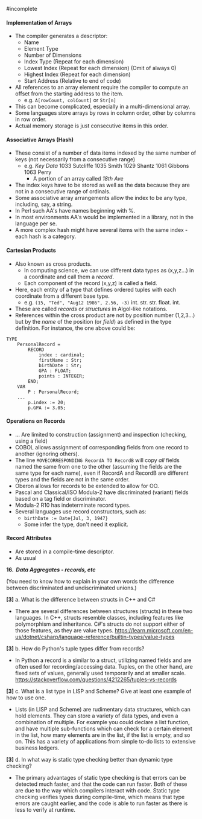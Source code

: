 #incomplete
#### Implementation of Arrays
- The compiler generates a descriptor:
	- Name
	- Element Type
	- Number of Dimensions
	- Index Type           (Repeat for each dimension)
	- Lowest Index       (Repeat for each dimension) (Omit of always 0)
	- Highest Index      (Repeat for each dimension)
	- Start Address      (Relative to end of code)
- All references to an array element require the compiler to compute an offset from the starting address to the item.
	- e.g. `A[rowCount, colCount]` or `Str[n]`
- This can become complicated, especially in a multi-dimensional array.
- Some languages store arrays by rows in column order, other by columns in row order.
- Actual memory storage is just consecutive items in this order.
#### Associative Arrays (Hash)
- These consist of a number of data items indexed by the same number of keys (not necessarily from a consecutive range)
	- e.g.            *Key*           *Data*
	           1033         Sutcliffe
	           1035         Smith
	           1029         Shantz
	           1061         Gibbons
	           1063         Perry
		- A portion of an array called *18th Ave*
- The index keys have to be stored as well as the data because they are not in a consecutive range of ordinals.
- Some associative array arrangements allow the index to be any type, including, say, a string.
- In Perl such AA's have names beginning with %.
- In most environments AA's would be implemented in a library, not in the language per se.
- A more complex hash might have several items with the same index - each hash is a category.
#### Cartesian Products
- Also known as cross products.
	- In computing science, we can use different data types as (x,y,z...) in a coordinate and call them a *record*.
	- Each component of the record (x,y,z) is called a field.
- Here, each entity of a type that defines ordered tuples with each coordinate from a different base type.
	- e.g. `(15, "Ted", "Aug12 1986", 2.56, -3)`
			int.   str.               str.                float.    int.
- These are called *records* or *structures* in Algol-like notations.
- References within the cross product are not by position number (1,2,3...) but by the *name* of the position (or *field*) as defined in the type definition. For instance, the one above could be:
```
TYPE
	PersonalRecord = 
		RECORD
			index : cardinal;
			firstName : Str;
			birthDate : Str;
			GPA : FLOAT;
			points : INTEGER;
		END;
	VAR
		P : PersonalRecord;
	...
		p.index := 20;
		p.GPA := 3.05;
```
#### Operations on Records
- ... Are limited to construction (assignment) and inspection (checking, using a field)
- COBOL allows assignment of corresponding fields from one record to another (ignoring others).
- The line `MOVECORRESPONDING RecordA TO RecordB` will copy *all* fields named the same from one to the other (assuming the fields are the same type for each name), even if RecordA and RecordB are different types and the fields are not in the same order.
- Oberon allows for records to be extended to allow for OO.
- Pascal and Classical/ISO Modula-2 have discriminated (variant) fields based on a tag field or discriminator.
- Modula-2 R10 has indeterminate record types.
- Several languages use record constructors, such as:
	- `birthDate := Date{Jul, 3, 1947}`
	- Some infer the type, don't need it explicit.
#### Record Attributes
- Are stored in a compile-time descriptor.
- As usual





**16.  _Data Aggregates - records, etc_**

(You need to know how to explain in your own words the difference between discriminated and undiscriminated unions.)


**[3]** a. What is the difference between structs in C++ and C#
- There are several differences between structures (structs) in these two languages. In C++, structs resemble classes, including features like polymorphism and inheritance. C#'s structs do not support either of those features, as they are value types.
https://learn.microsoft.com/en-us/dotnet/csharp/language-reference/builtin-types/value-types

**[3]** b. How do Python's tuple types differ from records?
- In Python a record is a similar to a struct, utilizing named fields and are often used for recording/accessing data. Tuples, on the other hand, are fixed sets of values, generally used temporarily and at smaller scale.
https://stackoverflow.com/questions/4212265/tuples-vs-records

**[3]** c. What is a list type in LISP and Scheme? Give at least one example of how to use one.
- Lists (in LISP and Scheme) are rudimentary data structures, which can hold elements. They can store a variety of data types, and even a combination of multiple. For example you could declare a list function, and have multiple sub-functions which can check for a certain element in the list, how many elements are in the list, if the list is empty, and so on. This has a variety of applications from simple to-do lists to extensive business ledgers.

**[3]** d. In what way is static type checking better than dynamic type checking?
- The primary advantages of static type checking is that errors can be detected much faster, and that the code can run faster. Both of these are due to the way which compilers interact with code. Static type checking verifies types during compile-time, which means that type errors are caught earlier, and the code is able to run faster as there is less to verify at runtime.